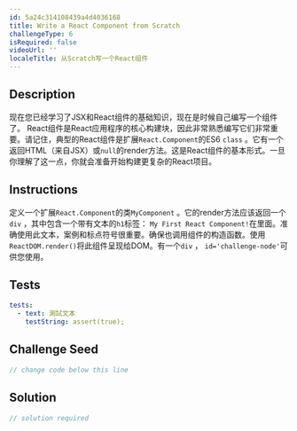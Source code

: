 ```yaml
---
id: 5a24c314108439a4d4036168
title: Write a React Component from Scratch
challengeType: 6
isRequired: false
videoUrl: ''
localeTitle: 从Scratch写一个React组件
---
```


## Description
<section id="description">现在您已经学习了JSX和React组件的基础知识，现在是时候自己编写一个组件了。 React组件是React应用程序的核心构建块，因此非常熟悉编写它们非常重要。请记住，典型的React组件是扩展<code>React.Component</code>的ES6 <code>class</code> 。它有一个返回HTML（来自JSX）或<code>null</code>的render方法。这是React组件的基本形式。一旦你理解了这一点，你就会准备开始构建更复杂的React项目。 </section>

## Instructions
<section id="instructions">定义一个扩展<code>React.Component</code>的类<code>MyComponent</code> 。它的render方法应该返回一个<code>div</code> ，其中包含一个带有文本的<code>h1</code>标签： <code>My First React Component!</code>在里面。准确使用此文本，案例和标点符号很重要。确保也调用组件的构造函数。使用<code>ReactDOM.render()</code>将此组件呈现给DOM。有一个<code>div</code> ， <code>id=&#39;challenge-node&#39;</code>可供您使用。 </section>

## Tests
<section id='tests'>

```yml
tests:
  - text: 測試文本
    testString: assert(true);

```

</section>

## Challenge Seed
<section id='challengeSeed'>

<div id='jsx-seed'>

```jsx
// change code below this line

```

</div>



</section>

## Solution
<section id='solution'>

```js
// solution required
```
</section>
